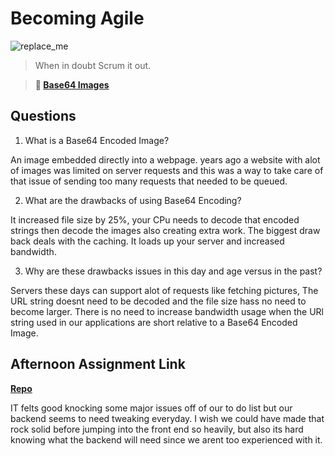 # Becoming Agile

![replace_me](https://codeworks.blob.core.windows.net/public/assets/img/illustrations/placeholder.svg)

> When in doubt Scrum it out.

> **📖 [Base64 Images](https://codeworksacademy.com/fs-student-guide/resources/wk8-9/06-Base64)**

## Questions

1. What is a Base64 Encoded Image?

An image embedded directly into a webpage. years ago a website with alot of images was limited on server requests and this was a way to take care of that issue of sending too many requests that needed to be queued.

2. What are the drawbacks of using Base64 Encoding?

It increased file size by 25%, your CPu needs to decode that encoded strings then decode the images also creating extra work. The biggest draw back deals with the caching. It loads up your server and increased bandwidth.

3. Why are these drawbacks issues in this day and age versus in the past?

Servers these days can support alot of requests like fetching pictures, The URL string doesnt need to be decoded and the file size hass no need to become larger. There is no need to increase bandwidth usage when the URl string used in our applications are short relative to a Base64 Encoded Image.
 

## Afternoon Assignment Link

**[Repo](https://github.com/TamraPeterson/bookNook.git)**

IT felts good knocking some major issues off of our to do list but our backend seems to need tweaking everyday. I wish we could have made that rock solid before jumping into the front end so heavily, but also its hard knowing what the backend will need since we arent too experienced with it.
